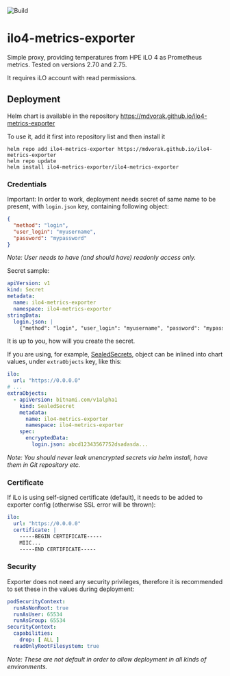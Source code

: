 ![Build](https://github.com/mdvorak/ilo4-metrics-exporter/workflows/Build/badge.svg)

# ilo4-metrics-exporter

Simple proxy, providing temperatures from HPE iLO 4 as Prometheus metrics. Tested on versions 2.70 and 2.75.

It requires iLO account with read permissions.

## Deployment

Helm chart is available in the repository https://mdvorak.github.io/ilo4-metrics-exporter

To use it, add it first into repository list and then install it

```shell
helm repo add ilo4-metrics-exporter https://mdvorak.github.io/ilo4-metrics-exporter
helm repo update
helm install ilo4-metrics-exporter/ilo4-metrics-exporter
```

### Credentials

Important: In order to work, deployment needs secret of same name to be present, with `login.json` key, containing
following object:

```json
{
  "method": "login",
  "user_login": "myusername",
  "password": "mypassword"
}
```

_Note: User needs to have (and should have) readonly access only._

Secret sample:

```yaml
apiVersion: v1
kind: Secret
metadata:
  name: ilo4-metrics-exporter
  namespace: ilo4-metrics-exporter
stringData:
  login.json: |
    {"method": "login", "user_login": "myusername", "password": "mypassword"}
```

It is up to you, how will you create the secret. 

If you are using, for example, [SealedSecrets](https://github.com/bitnami-labs/sealed-secrets), object can be
inlined into chart values, under `extraObjects` key, like this:

```yaml
ilo:
  url: "https://0.0.0.0"
# ...
extraObjects:
  - apiVersion: bitnami.com/v1alpha1
    kind: SealedSecret
    metadata:
      name: ilo4-metrics-exporter
      namespace: ilo4-metrics-exporter
    spec:
      encryptedData:
        login.json: abcd12343567752dsadasda...
```

_Note: You should never leak unencrypted secrets via helm install, have them in Git repository etc._

### Certificate

If iLo is using self-signed certificate (default), it needs to be added to exporter config (otherwise SSL error will be
thrown):

```yaml
ilo:
  url: "https://0.0.0.0"
  certificate: |
    -----BEGIN CERTIFICATE-----
    MIIC...
    -----END CERTIFICATE-----
```

### Security

Exporter does not need any security privileges, therefore it is recommended to set these in the values during
deployment:

```yaml
podSecurityContext:
  runAsNonRoot: true
  runAsUser: 65534
  runAsGroup: 65534
securityContext:
  capabilities:
    drop: [ ALL ]
  readOnlyRootFilesystem: true
```

_Note: These are not default in order to allow deployment in all kinds of environments._
